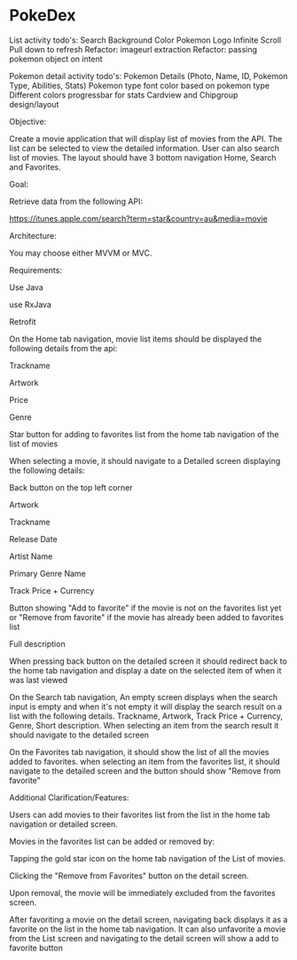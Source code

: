 # PokeDex

List activity todo's:
Search
Background Color
Pokemon Logo
Infinite Scroll
Pull down to refresh
Refactor: imageurl extraction
Refactor: passing pokemon object on intent

Pokemon detail activity todo's:
Pokemon Details (Photo, Name, ID, Pokemon Type, Abilities, Stats)
Pokemon type font color based on pokemon type
Different colors progressbar for stats
Cardview and Chipgroup design/layout

Objective:

Create a movie application that will display list of movies from the API. The list can be selected to view the detailed information. User can also search list of movies. The layout should have 3 bottom navigation Home, Search and Favorites.

Goal:

Retrieve data from the following API:

https://itunes.apple.com/search?term=star&country=au&media=movie

Architecture:

You may choose either MVVM or MVC.

Requirements:

Use Java

use RxJava

Retrofit

On the Home tab navigation, movie list items should be displayed the following details from the api:

Trackname

Artwork

Price

Genre

Star button for adding to favorites list from the home tab navigation of the list of movies

When selecting a movie, it should navigate to a Detailed screen displaying the following details:

Back button on the top left corner

Artwork 

Trackname

Release Date

Artist Name

Primary Genre Name

Track Price + Currency

Button showing "Add to favorite" if the movie is not on the favorites list yet or "Remove from favorite" if the movie has already been added to favorites list

Full description

When pressing back button on the detailed screen it should redirect back to the home tab navigation and display a date on the selected item of when it was last viewed

On the Search tab navigation, An empty screen displays when the search input is empty and when it's not empty it will display the search result on a list with the following details. Trackname, Artwork, Track Price + Currency, Genre, Short description. When selecting an item from the search result it should navigate to the detailed screen

On the Favorites tab navigation, it should show the list of all the movies added to favorites. when selecting an item from the favorites list, it should navigate to the detailed screen and the button should show "Remove from favorite"

Additional Clarification/Features:

Users can add movies to their favorites list from the list in the home tab navigation or detailed screen.

Movies in the favorites list can be added or  removed by:

Tapping the gold star icon on the home tab navigation of the List of movies.

Clicking the "Remove from Favorites" button on the detail screen.

Upon removal, the movie will be immediately excluded from the favorites screen.

After favoriting a movie on the detail screen, navigating back displays it as a favorite on the list in the home tab navigation. It can also unfavorite a movie from the List screen and navigating to the detail screen will show a add to favorite button

